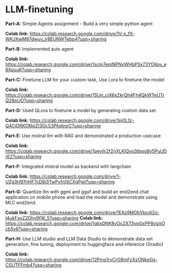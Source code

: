 # LLM-finetuning

**Part-A:** Simple Agents assignment - Build a very simple python agent

**Colab link:** https://colab.research.google.com/drive/1V-x_fX-WKJXwM97dwuv_ir8EUNWTebp4?usp=sharing

**Part-B:** Implemented auto agent

**Colab link:** https://colab.research.google.com/drive/1scm7eqiNPNvWHbP5x73YO6ov_e8XpsuK?usp=sharing

**Part-C:** Finetune LLM for your custom task, Use Lora to finetune the model

**Colab link:** https://colab.research.google.com/drive/1SUn_cjX6xZkrQh4Fh4QkWTeUTrQ28pUO?usp=sharing

**Part-D:** Used QLora to finetune a model by generating custom data set.

**Colab link:** https://colab.research.google.com/drive/1pj0L1z-Q4CjDRKONslZl3GcS3PkqtnpC?usp=sharing

**Part-E:** Use mistral llm with RAG and demonstrated a production usecase

**Colab link:** https://colab.research.google.com/drive/1peyIlr2f2nXLKlQvo3tbqg8v5PuUDrE2?usp=sharing

**Part-F:** Integrated mistral model as backend with langchain

**Colab link:** https://colab.research.google.com/drive/1-UZg3H97nHF7cD8i3TwPvfnISCXgPgjI?usp=sharing

**Part-G:** Quantize llm with ggml and gguf and build an end2end chat application on mobile phone and load the model and demonstrate using MLC end2end.

**Colab link:** https://colab.research.google.com/drive/1EAz9MObVbcdj2o-I4ukFxoZ2Dhx9fW_5?usp=sharing
**Colab link:** https://colab.research.google.com/drive/1gbs0NK8vOcZX73vqGxPP8viziiOcb5v6?usp=sharing

**Part-H:** Use LLM studio and LLM Data Studio to demonstrate data set generation, fine tuning, deployment to huggingface and inference (Gradio)

**Colab link:** https://colab.research.google.com/drive/12Pms1rvCrG8mFzXzONkeGx-CSUTFFmb4?usp=sharing
